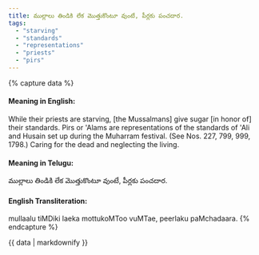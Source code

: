 ```yaml
---
title: ముల్లాలు తిండికి లేక మొత్తుకొంటూ వుంటే, పీర్లకు పంచదార.
tags:
  - "starving"
  - "standards"
  - "representations"
  - "priests"
  - "pirs"
---
```


{% capture data %}
#### Meaning in English:
While their priests are starving, [the Mussalmans] give sugar [in honor of] their standards.
Pirs or  'Alams are representations of the standards of 'Ali and Husain set up during the Muharram festival.
(See Nos. 227, 799, 999, 1798.)
Caring for the dead and neglecting the living.

#### Meaning in Telugu:
ముల్లాలు తిండికి లేక మొత్తుకొంటూ వుంటే, పీర్లకు పంచదార.

#### English Transliteration:
mullaalu tiMDiki laeka mottukoMToo vuMTae, peerlaku paMchadaara.
{% endcapture %}

{{ data | markdownify }}

